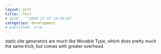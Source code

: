 ```yaml
---
layout: post
title:  Test
# date:   "2020-12-19 10:50:07"
categories: development
# published: true
---
```


static site generators are much like Movable Type, which does pretty much the same trick, but comes with greater overhead. 
